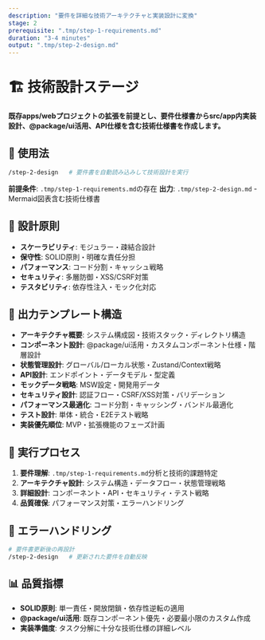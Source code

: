 ```yaml
---
description: "要件を詳細な技術アーキテクチャと実装設計に変換"
stage: 2
prerequisite: ".tmp/step-1-requirements.md"
duration: "3-4 minutes"
output: ".tmp/step-2-design.md"
---
```


# 🏗️ 技術設計ステージ

**既存apps/webプロジェクトの拡張を前提とし、要件仕様書からsrc/app内実装設計、@package/ui活用、API仕様を含む技術仕様書を作成します。**

## 📝 使用法

```bash
/step-2-design   # 要件書を自動読み込みして技術設計を実行
```

**前提条件**: `.tmp/step-1-requirements.md`の存在
**出力**: `.tmp/step-2-design.md` - Mermaid図表含む技術仕様書

## 🎯 設計原則

- **スケーラビリティ**: モジュラー・疎結合設計
- **保守性**: SOLID原則・明確な責任分担
- **パフォーマンス**: コード分割・キャッシュ戦略
- **セキュリティ**: 多層防御・XSS/CSRF対策
- **テスタビリティ**: 依存性注入・モック化対応

## 📐 出力テンプレート構造

- **アーキテクチャ概要**: システム構成図・技術スタック・ディレクトリ構造
- **コンポーネント設計**: @package/ui活用・カスタムコンポーネント仕様・階層設計
- **状態管理設計**: グローバル/ローカル状態・Zustand/Context戦略
- **API設計**: エンドポイント・データモデル・型定義
- **モックデータ戦略**: MSW設定・開発用データ
- **セキュリティ設計**: 認証フロー・CSRF/XSS対策・バリデーション
- **パフォーマンス最適化**: コード分割・キャッシング・バンドル最適化
- **テスト設計**: 単体・統合・E2Eテスト戦略
- **実装優先順位**: MVP・拡張機能のフェーズ計画

## 🚀 実行プロセス

1. **要件理解**: `.tmp/step-1-requirements.md`分析と技術的課題特定
2. **アーキテクチャ設計**: システム構造・データフロー・状態管理戦略
3. **詳細設計**: コンポーネント・API・セキュリティ・テスト戦略
4. **品質確保**: パフォーマンス対策・エラーハンドリング

## 🚨 エラーハンドリング

```bash
# 要件書更新後の再設計
/step-2-design   # 更新された要件を自動反映
```

## 📊 品質指標

- **SOLID原則**: 単一責任・開放閉鎖・依存性逆転の適用
- **@package/ui活用**: 既存コンポーネント優先・必要最小限のカスタム作成
- **実装準備度**: タスク分解に十分な技術仕様の詳細レベル
